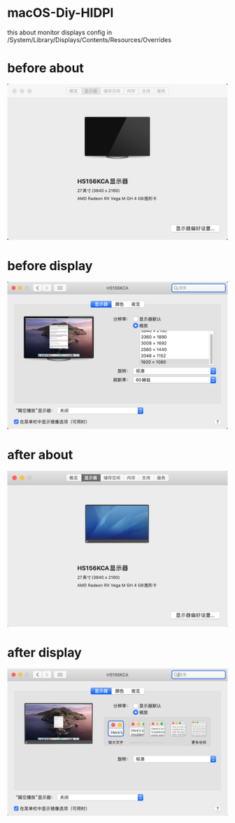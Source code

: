 # macOS-Diy-HIDPI

this about monitor displays config in /System/Library/Displays/Contents/Resources/Overrides

# before about
![login](https://github.com/qq1038765585/macOS-Diy-HIDPI/blob/main/beforeAbout.png)
# before display
![login](https://github.com/qq1038765585/macOS-Diy-HIDPI/blob/main/beforeDisplay.png)
# after about
![login](https://github.com/qq1038765585/macOS-Diy-HIDPI/blob/main/newAbout.png)
# after display
![login](https://github.com/qq1038765585/macOS-Diy-HIDPI/blob/main/newDisplay.png)
